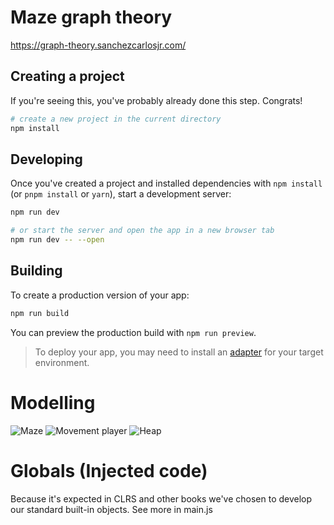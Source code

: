 # Maze graph theory

https://graph-theory.sanchezcarlosjr.com/

## Creating a project

If you're seeing this, you've probably already done this step. Congrats!

```bash
# create a new project in the current directory
npm install
```

## Developing

Once you've created a project and installed dependencies with `npm install` (or `pnpm install` or `yarn`), start a development server:

```bash
npm run dev

# or start the server and open the app in a new browser tab
npm run dev -- --open
```

## Building

To create a production version of your app:

```bash
npm run build
```

You can preview the production build with `npm run preview`.

> To deploy your app, you may need to install an [adapter](https://kit.svelte.dev/docs/adapters) for your target environment.

# Modelling

![Maze](http://www.plantuml.com/plantuml/proxy?cache=no&src=https://raw.githubusercontent.com/sanchezcarlosjr/graph-theory-on-maze/main/docs/maze.puml)
![Movement player](http://www.plantuml.com/plantuml/proxy?cache=no&src=https://raw.githubusercontent.com/sanchezcarlosjr/graph-theory-on-maze/main/docs/player-movement.puml)
![Heap](http://www.plantuml.com/plantuml/proxy?cache=no&src=https://raw.githubusercontent.com/sanchezcarlosjr/graph-theory-on-maze/main/docs/heap.puml)

# Globals (Injected code)

Because it's expected in CLRS and other books we've chosen to develop our
standard built-in objects. See more in main.js
